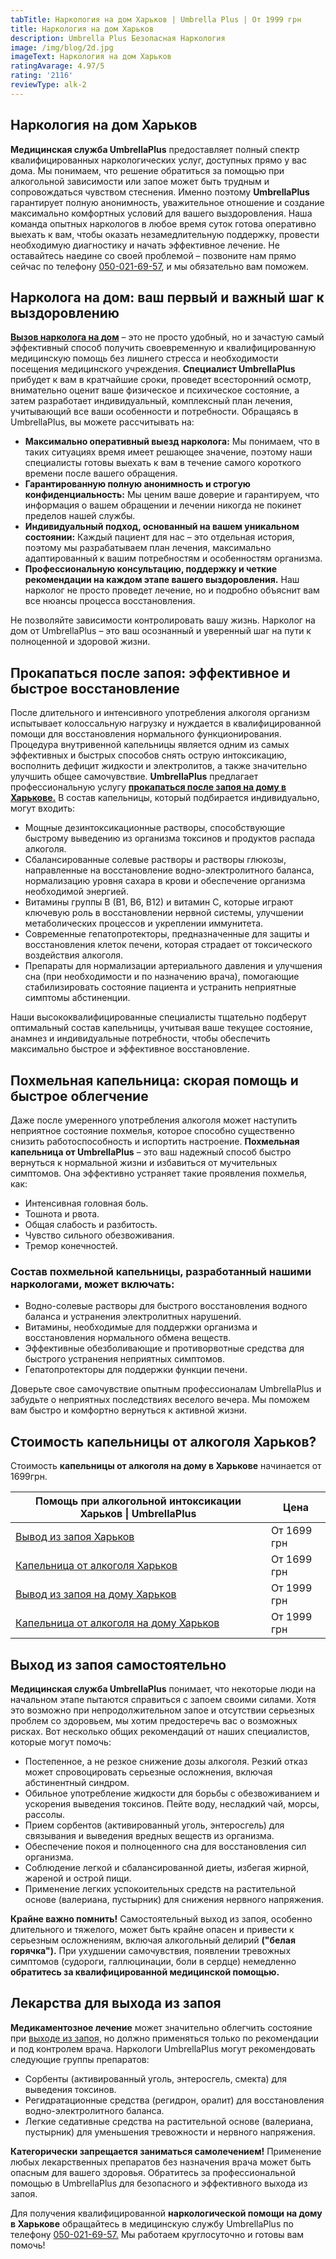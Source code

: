 ```yaml
---
tabTitle: Наркология на дом Харьков | Umbrella Plus | От 1999 грн
title: Наркология на дом Харьков
description: Umbrella Plus Безопасная Наркология
image: /img/blog/2d.jpg
imageText: Наркология на дом Харьков
ratingAvarage: 4.97/5
rating: '2116'
reviewType: alk-2
---
```


## Наркология на дом Харьков

**Медицинская служба UmbrellaPlus** предоставляет полный спектр квалифицированных наркологических услуг, доступных прямо у вас дома. Мы понимаем, что решение обратиться за помощью при алкогольной зависимости или запое может быть трудным и сопровождаться чувством стеснения. Именно поэтому **UmbrellaPlus** гарантирует полную анонимность, уважительное отношение и создание максимально комфортных условий для вашего выздоровления. Наша команда опытных наркологов в любое время суток готова оперативно выехать к вам, чтобы оказать незамедлительную поддержку, провести необходимую диагностику и начать эффективное лечение. Не оставайтесь наедине со своей проблемой – позвоните нам прямо сейчас по телефону [050-021-69-57](tel:0500216957), и мы обязательно вам поможем.

## Нарколога на дом: ваш первый и важный шаг к выздоровлению

**[Вызов нарколога на дом](https://umbrella-plus.com.ua/kharkiv/vivod-iz-zapoia-na-domy-kharkiv/)** – это не просто удобный, но и зачастую самый эффективный способ получить своевременную и квалифицированную медицинскую помощь без лишнего стресса и необходимости посещения медицинского учреждения. **Специалист UmbrellaPlus** прибудет к вам в кратчайшие сроки, проведет всесторонний осмотр, внимательно оценит ваше физическое и психическое состояние, а затем разработает индивидуальный, комплексный план лечения, учитывающий все ваши особенности и потребности. Обращаясь в UmbrellaPlus, вы можете рассчитывать на:

* **Максимально оперативный выезд нарколога:** Мы понимаем, что в таких ситуациях время имеет решающее значение, поэтому наши специалисты готовы выехать к вам в течение самого короткого времени после вашего обращения.
* **Гарантированную полную анонимность и строгую конфиденциальность:** Мы ценим ваше доверие и гарантируем, что информация о вашем обращении и лечении никогда не покинет пределов нашей службы.
* **Индивидуальный подход, основанный на вашем уникальном состоянии:** Каждый пациент для нас – это отдельная история, поэтому мы разрабатываем план лечения, максимально адаптированный к вашим потребностям и особенностям организма.
* **Профессиональную консультацию, поддержку и четкие рекомендации на каждом этапе вашего выздоровления.** Наш нарколог не просто проведет лечение, но и подробно объяснит вам все нюансы процесса восстановления.

Не позволяйте зависимости контролировать вашу жизнь. Нарколог на дом от UmbrellaPlus – это ваш осознанный и уверенный шаг на пути к полноценной и здоровой жизни.

## Прокапаться после запоя: эффективное и быстрое восстановление

После длительного и интенсивного употребления алкоголя организм испытывает колоссальную нагрузку и нуждается в квалифицированной помощи для восстановления нормального функционирования. Процедура внутривенной капельницы является одним из самых эффективных и быстрых способов снять острую интоксикацию, восполнить дефицит жидкости и электролитов, а также значительно улучшить общее самочувствие. **UmbrellaPlus** предлагает профессиональную услугу **[прокапаться после запоя на дому в Харькове.](https://umbrella-plus.com.ua/kharkiv/kapelnica_ot_alkogola_na_domy_kharkiv/)** В состав капельницы, который подбирается индивидуально, могут входить:

* Мощные дезинтоксикационные растворы, способствующие быстрому выведению из организма токсинов и продуктов распада алкоголя.
* Сбалансированные солевые растворы и растворы глюкозы, направленные на восстановление водно-электролитного баланса, нормализацию уровня сахара в крови и обеспечение организма необходимой энергией.
* Витамины группы B (B1, B6, B12) и витамин C, которые играют ключевую роль в восстановлении нервной системы, улучшении метаболических процессов и укреплении иммунитета.
* Современные гепатопротекторы, предназначенные для защиты и восстановления клеток печени, которая страдает от токсического воздействия алкоголя.
* Препараты для нормализации артериального давления и улучшения сна (при необходимости и по назначению врача), помогающие стабилизировать состояние пациента и устранить неприятные симптомы абстиненции.

Наши высококвалифицированные специалисты тщательно подберут оптимальный состав капельницы, учитывая ваше текущее состояние, анамнез и индивидуальные потребности, чтобы обеспечить максимально быстрое и эффективное восстановление.

## Похмельная капельница: скорая помощь и быстрое облегчение

Даже после умеренного употребления алкоголя может наступить неприятное состояние похмелья, которое способно существенно снизить работоспособность и испортить настроение. **Похмельная капельница от UmbrellaPlus** – это ваш надежный способ быстро вернуться к нормальной жизни и избавиться от мучительных симптомов. Она эффективно устраняет такие проявления похмелья, как:

* Интенсивная головная боль.
* Тошнота и рвота.
* Общая слабость и разбитость.
* Чувство сильного обезвоживания.
* Тремор конечностей.

### Состав похмельной капельницы, разработанный нашими наркологами, может включать:

* Водно-солевые растворы для быстрого восстановления водного баланса и устранения электролитных нарушений.
* Витамины, необходимые для поддержки организма и восстановления нормального обмена веществ.
* Эффективные обезболивающие и противорвотные средства для быстрого устранения неприятных симптомов.
* Гепатопротекторы для поддержки функции печени.

Доверьте свое самочувствие опытным профессионалам UmbrellaPlus и забудьте о неприятных последствиях веселого вечера. Мы поможем вам быстро и комфортно вернуться к активной жизни.

## Стоимость капельницы от алкоголя Харьков?

Стоимость **капельницы от алкоголя на дому в Харькове** начинается от 1699грн.

| Помощь при алкогольной интоксикации Харьков \| UmbrellaPlus                                                           | Цена        |
| --------------------------------------------------------------------------------------------------------------------- | ----------- |
| [Вывод из запоя Харьков](https://umbrella-plus.com.ua/kharkiv/vivod-iz-zapoia-kharkiv/)                               | От 1699 грн |
| [Капельница от алкоголя Харьков](https://umbrella-plus.com.ua/kharkiv/kapelnica_ot_alkogola_kharkiv/)                 | От 1699 грн |
| [Вывод из запоя на дому Харьков](https://umbrella-plus.com.ua/kharkiv/vivod-iz-zapoia-na-domy-kharkiv/)               | От 1999 грн |
| [Капельница от алкоголя на дому Харьков](https://umbrella-plus.com.ua/kharkiv/kapelnica_ot_alkogola_na_domy_kharkiv/) | От 1999 грн |

## Выход из запоя самостоятельно

**Медицинская служба UmbrellaPlus** понимает, что некоторые люди на начальном этапе пытаются справиться с запоем своими силами. Хотя это возможно при непродолжительном запое и отсутствии серьезных проблем со здоровьем, мы хотим предостеречь вас о возможных рисках. Вот несколько общих рекомендаций от наших специалистов, которые могут помочь:

* Постепенное, а не резкое снижение дозы алкоголя. Резкий отказ может спровоцировать серьезные осложнения, включая абстинентный синдром.
* Обильное употребление жидкости для борьбы с обезвоживанием и ускорения выведения токсинов. Пейте воду, несладкий чай, морсы, рассолы.
* Прием сорбентов (активированный уголь, энтеросгель) для связывания и выведения вредных веществ из организма.
* Обеспечение покоя и полноценного сна для восстановления сил организма.
* Соблюдение легкой и сбалансированной диеты, избегая жирной, жареной и острой пищи.
* Применение легких успокоительных средств на растительной основе (валериана, пустырник) для снижения нервного напряжения.

**Крайне важно помнить!** Самостоятельный выход из запоя, особенно длительного и тяжелого, может быть крайне опасен и привести к серьезным осложнениям, включая алкогольный делирий **("белая горячка").** При ухудшении самочувствия, появлении тревожных симптомов (судороги, галлюцинации, боли в сердце) немедленно **обратитесь за квалифицированной медицинской помощью.**

## Лекарства для выхода из запоя

**Медикаментозное лечение** может значительно облегчить состояние при [выходе из запоя,](https://umbrella-plus.com.ua/kharkiv/vivod-iz-zapoia-kharkiv/) но должно применяться только по рекомендации и под контролем врача. Наркологи UmbrellaPlus могут рекомендовать следующие группы препаратов:

* Сорбенты (активированный уголь, энтеросгель, смекта) для выведения токсинов.
* Регидратационные средства (регидрон, оралит) для восстановления водно-электролитного баланса.
* Легкие седативные средства на растительной основе (валериана, пустырник) для уменьшения тревожности и нервного напряжения.

**Категорически запрещается заниматься самолечением!** Применение любых лекарственных препаратов без назначения врача может быть опасным для вашего здоровья. Обратитесь за профессиональной помощью в UmbrellaPlus для безопасного и эффективного выхода из запоя.

Для получения квалифицированной **наркологической помощи на дому в Харькове** обращайтесь в медицинскую службу UmbrellaPlus по телефону [050-021-69-57.](tel:0500216957) Мы работаем круглосуточно и готовы вам помочь!
